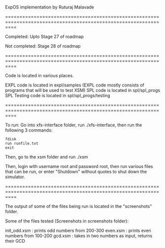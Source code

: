 ExpOS implementation by Ruturaj Malavade

================================================================================================================

Completed:
Upto Stage 27 of roadmap

Not completed:
Stage 28 of roadmap

================================================================================================================

Code is located in various places.

EXPL code is located in expl/samples (EXPL code mostly consists of programs that will be used to test XSM)
SPL code is located in spl/spl_progs
SPL Testing code is located in spl/spl_progs/testing

================================================================================================================

To run:
Go into xfs-interface folder, run ./xfs-interface, then run the following 3 commands:

	fdisk
	run runfile.txt
	exit

Then, go to the xsm folder and run ./xsm

Then, login with username root and password root, then run various files that can be run, or enter "Shutdown" without quotes to shut down the simulator.

================================================================================================================

The output of some of the files being run is located in the "screenshots" folder.

Some of the files tested (Screenshots in screenshots folder):

init_odd.xsm : prints odd numbers from 200-300
even.xsm : prints even numbers from 100-200
gcd.xsm : takes in two numbers as input, returns their GCD
